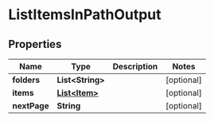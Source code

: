 

# ListItemsInPathOutput


## Properties

| Name | Type | Description | Notes |
|------------ | ------------- | ------------- | -------------|
|**folders** | **List&lt;String&gt;** |  |  [optional] |
|**items** | [**List&lt;Item&gt;**](Item.md) |  |  [optional] |
|**nextPage** | **String** |  |  [optional] |



